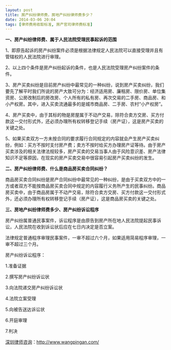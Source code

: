 ```yaml
---
layout: post
title: 房产纠纷律师费，房地产纠纷律师费多少？
date: 2014-03-06 20:04
tags: [律师费用收取标准, 房产官司律师费标准]
---
```

<strong>一、房产纠纷律师费、属于人民法院受理民事起诉的范围</strong>

1、即原告起诉的房产纠纷案件必须是根据法律规定人民法院可以直接受理并且有管辖权的人民法院进行审理。

2、以上四个条件是房产纠纷起诉的条件，也是人民法院受理房产纠纷案件的条件。

3、房产买卖纠纷是目前房产纠纷中最常见的一种纠纷，说到房产买卖纠纷，我们要先了解平时我们所说的房产大致可分为：经济适用房、廉租房、限价房、单位集资房、公房改制后的房改房、个人所有的私有房、再次交易的二手房、商品房、和小产权房。其中，进入买卖流通最多的是城市商品房、二手房、农村“小产权房”。

4、房产买卖中，由于其标的物是房屋属于不动产交易，除符合卖方交房、买方付款这一交付形式外，还必须办理所有权转移登记手续（房产证），这是房产买卖的关键之处。

5、如果买卖双方一方未按合同的要求履行合同规定的内容就会产生房产买卖纠纷，例如：买方不按时支付房产费；卖方不按时给买方办理房产证等待。由于房产买卖涉及的相关法律法规较多，房产买卖的交易当事人由于风险意识差、房产法律知识不足等原因，在现实的房产买卖交易中很容易引起房产买卖纠纷的发生。

<strong>二、房产纠纷律师费、什么是商品房买卖合同纠纷？</strong>

商品房买卖合同纠纷是房产合同纠纷中最常见的一种纠纷，是由于买卖双方中的一方或者双方不能按商品房买卖合同中规定的内容履行义务所产生的民事纠纷。商品房买卖中，由于商品房属于不动产交易，除符合卖方交房、买方付款这一交付形式外，还必须办理所有权转移登记手续（房产证），这是商品房买卖的关键之处。

<strong>三、房地产纠纷律师费多少、房产纠纷诉讼程序</strong>

房产纠纷属普通民事案件，诉讼程序是由原告到房产所在地人民法院提起民事诉讼，人民法院在收到诉讼状后应在七日内决定是否立案。

法律规定普通程序审理民事案件，一审不超过六个月，如果适用简易程序审理，一审不超过三个月。

房产纠纷诉讼程序：

1.准备证据

2.撰写房产纠纷诉讼状

3.向法院递交房产纠纷诉讼状

4.法院立案受理

5.向被告送达诉讼状

6.开庭审理

7.判决

<a href="http://www.wangpingan.com/">深圳律师咨询</a>：<a href="http://www.wangpingan.com/">http://www.wangpingan.com/</a>

